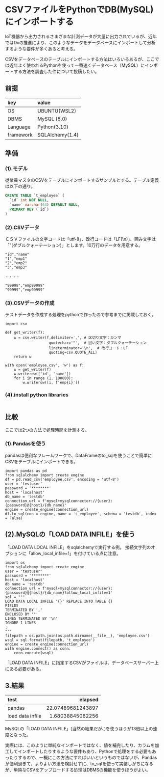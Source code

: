 # CSVファイルをPythonでDB(MySQL)にインポートする

IoT機器から出力されるさまざまな計測データが大量に出力されているが、近年ではDxの推進により、このようなデータをデータベースにインポートして分析するような要件が多くあると考える。

CSVをデータベースのテーブルにインポートする方法はいろいろあるが、ここでは近年よく使われるPythonを使って一番速くデータベース（MySQL）にインポートする方法を調査した件について投稿したい。

## 前提

| key      | value            |
|:---------|:-----------------|
|OS        | UBUNTU(WSL2)     |
|DBMS      | MySQL (8.0)      | 
|Language  | Python(3.10)     |
|framework | SQLAlchemy(1.4)  |

## 準備

### (1).モデル

従業員マスタのCSVをテーブルにインポートするサンプルとする。テーブル定義は以下の通り。

```sql
CREATE TABLE `t_employee` (
  `id` int NOT NULL,
  `name` varchar(64) DEFAULT NULL,
  PRIMARY KEY (`id`)
)
```

### (2).CSVデータ

ＣＳＶファイルの文字コードは「utf-8」、改行コードは「LF(\n)」、囲み文字は「"(ダブルクォーテーション)」とします。10万行のデータを用意する。

```csv: employee.csv
"id","name"
"1","emp1"
"2","emp2"
"3","emp3"

・・・・

"99998","emp99999"
"99999","emp99999"
```

### (3).CSVデータの作成

テストデータを作成する処理をpythonで作ったので参考までに掲載しておく。

```python: output_csv.py
import csv

def get_writer(f):
    w = csv.writer(f,delimiter=',', # 区切り文字：カンマ
                    quotechar='"',  # 囲い文字：ダブルクォーテーション
                    lineterminator='\n',  # 改行コード：LF
                    quoting=csv.QUOTE_ALL)
    return w

with open('employee.csv', 'w') as f:
    w = get_writer(f)
    w.writerow(['id', 'name'])
    for i in range (1, 100000):
        w.writerow([i, f'emp{i}'])
```

### (4).install python libraries 

```
```

## 比較

ここでは2つの方法で処理時間を計測する。

### (1).Pandasを使う

pandasは便利なフレームワークで、DataFrameのto_sqlを使うことで簡単にCSVをテーブルにインポートできる。

```python: test1.py
import pandas as pd
from sqlalchemy import create_engine
df = pd.read_csv('employee.csv', encoding = 'utf-8')
user = 'testuser'
password = '********'
host = 'localhost'
db_name = 'testdb'
connection_url = f'mysql+mysqlconnector://{user}:{password}@{host}/{db_name}'
engine = create_engine(connection_url)
df.to_sql(con = engine, name = 't_employee', schema = 'testdb', index = False)
```

## (2).MySQLの「LOAD DATA INFILE」を使う

「LOAD DATA LOCAL INFILE」をsqlalchemyで実行する例。
接続文字列のオプションに「allow_local_infile=1」を付けている点に注意。

```python:
import os
from sqlalchemy import create_engine
user = 'testuser'
password = '********'
host = 'localhost'
db_name = 'testdb'
connection_url = f'mysql+mysqlconnector://{user}:{password}@{host}/{db_name}?allow_local_infile=1'
sql = """
LOAD DATA LOCAL INFILE '{}' REPLACE INTO TABLE {} 
FIELDS 
TERMINATED BY ',' 
ENCLOSED BY '"' 
LINES TERMINATED BY '\n' 
IGNORE 1 LINES
;
"""
filepath = os.path.join(os.path.dirname(__file__), 'employee.csv')
wsql = sql.format(filepath, 't_employee')
engine = create_engine(connection_url)
with engine.connect() as conn:
    conn.execute(wsql)
```

「LOAD DATA INFILE」に指定するCSVがファイルは、データベースサーバー上にある必要がある。

## 3.結果

|test             |elapsed          |
|:----------------|----------------:|
|pandas           |22.07489681243897|
|load data infile | 1.68038845062256|

MySQLの「LOAD DATA INFILE」(当然の結果だが、)を使うほうが13倍以上の速度となった。

実際には、このように単純なインポートではなく、値を補完したり、カラムを加工してインポートしたりするような要件もあり、Pythonで処理をする必要もあったりするので、一概にこの方法にすればいいというものではないが、Pandasが便利過ぎて、よりよい方法を検討せずに、to_sqlを使って実装しがちになるが、単純なCSVをアップロードする処理はDBMSの機能を使うほうがよい。
